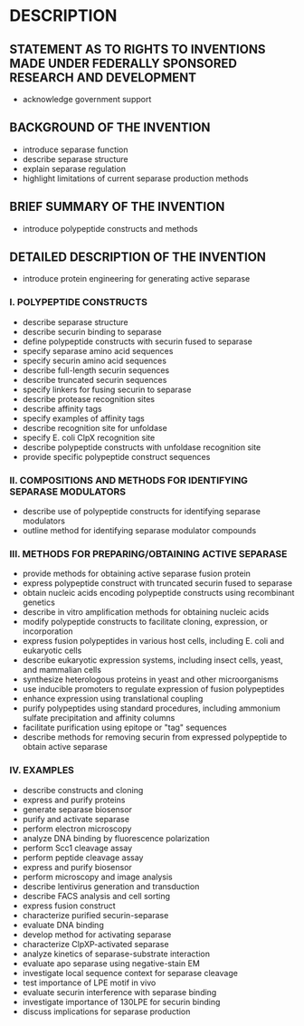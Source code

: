 # DESCRIPTION

## STATEMENT AS TO RIGHTS TO INVENTIONS MADE UNDER FEDERALLY SPONSORED RESEARCH AND DEVELOPMENT

- acknowledge government support

## BACKGROUND OF THE INVENTION

- introduce separase function
- describe separase structure
- explain separase regulation
- highlight limitations of current separase production methods

## BRIEF SUMMARY OF THE INVENTION

- introduce polypeptide constructs and methods

## DETAILED DESCRIPTION OF THE INVENTION

- introduce protein engineering for generating active separase

### I. POLYPEPTIDE CONSTRUCTS

- describe separase structure
- describe securin binding to separase
- define polypeptide constructs with securin fused to separase
- specify separase amino acid sequences
- specify securin amino acid sequences
- describe full-length securin sequences
- describe truncated securin sequences
- specify linkers for fusing securin to separase
- describe protease recognition sites
- describe affinity tags
- specify examples of affinity tags
- describe recognition site for unfoldase
- specify E. coli ClpX recognition site
- describe polypeptide constructs with unfoldase recognition site
- provide specific polypeptide construct sequences

### II. COMPOSITIONS AND METHODS FOR IDENTIFYING SEPARASE MODULATORS

- describe use of polypeptide constructs for identifying separase modulators
- outline method for identifying separase modulator compounds

### III. METHODS FOR PREPARING/OBTAINING ACTIVE SEPARASE

- provide methods for obtaining active separase fusion protein
- express polypeptide construct with truncated securin fused to separase
- obtain nucleic acids encoding polypeptide constructs using recombinant genetics
- describe in vitro amplification methods for obtaining nucleic acids
- modify polypeptide constructs to facilitate cloning, expression, or incorporation
- express fusion polypeptides in various host cells, including E. coli and eukaryotic cells
- describe eukaryotic expression systems, including insect cells, yeast, and mammalian cells
- synthesize heterologous proteins in yeast and other microorganisms
- use inducible promoters to regulate expression of fusion polypeptides
- enhance expression using translational coupling
- purify polypeptides using standard procedures, including ammonium sulfate precipitation and affinity columns
- facilitate purification using epitope or "tag" sequences
- describe methods for removing securin from expressed polypeptide to obtain active separase

### IV. EXAMPLES

- describe constructs and cloning
- express and purify proteins
- generate separase biosensor
- purify and activate separase
- perform electron microscopy
- analyze DNA binding by fluorescence polarization
- perform Scc1 cleavage assay
- perform peptide cleavage assay
- express and purify biosensor
- perform microscopy and image analysis
- describe lentivirus generation and transduction
- describe FACS analysis and cell sorting
- express fusion construct
- characterize purified securin-separase
- evaluate DNA binding
- develop method for activating separase
- characterize ClpXP-activated separase
- analyze kinetics of separase-substrate interaction
- evaluate apo separase using negative-stain EM
- investigate local sequence context for separase cleavage
- test importance of LPE motif in vivo
- evaluate securin interference with separase binding
- investigate importance of 130LPE for securin binding
- discuss implications for separase production

